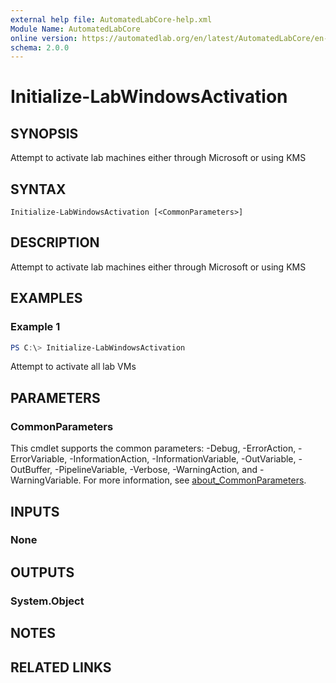 ```yaml
---
external help file: AutomatedLabCore-help.xml
Module Name: AutomatedLabCore
online version: https://automatedlab.org/en/latest/AutomatedLabCore/en-us/Initialize-LabWindowsActivation
schema: 2.0.0
---
```


# Initialize-LabWindowsActivation

## SYNOPSIS
Attempt to activate lab machines either through Microsoft or using KMS

## SYNTAX

```
Initialize-LabWindowsActivation [<CommonParameters>]
```

## DESCRIPTION
Attempt to activate lab machines either through Microsoft or using KMS

## EXAMPLES

### Example 1
```powershell
PS C:\> Initialize-LabWindowsActivation
```

Attempt to activate all lab VMs

## PARAMETERS

### CommonParameters
This cmdlet supports the common parameters: -Debug, -ErrorAction, -ErrorVariable, -InformationAction, -InformationVariable, -OutVariable, -OutBuffer, -PipelineVariable, -Verbose, -WarningAction, and -WarningVariable. For more information, see [about_CommonParameters](http://go.microsoft.com/fwlink/?LinkID=113216).

## INPUTS

### None

## OUTPUTS

### System.Object
## NOTES

## RELATED LINKS

